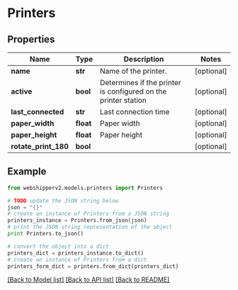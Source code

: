 # Printers


## Properties
Name | Type | Description | Notes
------------ | ------------- | ------------- | -------------
**name** | **str** | Name of the printer. | [optional] 
**active** | **bool** | Determines if the printer is configured on the printer station | [optional] 
**last_connected** | **str** | Last connection time | [optional] 
**paper_width** | **float** | Paper width | [optional] 
**paper_height** | **float** | Paper height | [optional] 
**rotate_print_180** | **bool** |  | [optional] 

## Example

```python
from webshipperv2.models.printers import Printers

# TODO update the JSON string below
json = "{}"
# create an instance of Printers from a JSON string
printers_instance = Printers.from_json(json)
# print the JSON string representation of the object
print Printers.to_json()

# convert the object into a dict
printers_dict = printers_instance.to_dict()
# create an instance of Printers from a dict
printers_form_dict = printers.from_dict(printers_dict)
```
[[Back to Model list]](../README.md#documentation-for-models) [[Back to API list]](../README.md#documentation-for-api-endpoints) [[Back to README]](../README.md)



